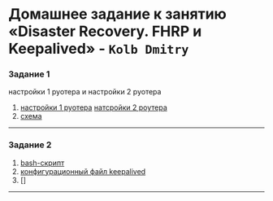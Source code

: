 # Домашнее задание к занятию «Disaster Recovery. FHRP и Keepalived» - `Kolb Dmitry`

### Задание 1

настройки 1 руотера и настройки 2 руотера
1. [настройки 1 руотера](image/router0.png)
[натсройки 2 роутера](image/router1.png)
2. [схема](hsrp_advanced.pkt)
---

### Задание 2
1. [bash-скрипт](script.sh)
2. [конфигурационный файл keepalived](keepalived.conf)
3. []
---
